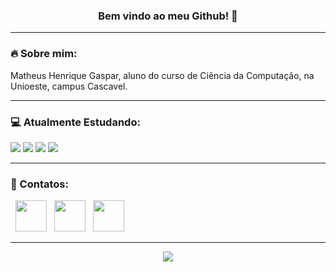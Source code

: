 <h3 align="center"> Bem vindo ao meu Github! 🧙 </h3>
<hr/>
<h3 align="left"> 🔥 Sobre mim: </h3>
Matheus Henrique Gaspar, aluno do curso de Ciência da Computação, na Unioeste, campus Cascavel.
<hr/>
<h3 align="left"> 💻 Atualmente Estudando: </h3>
<p align="left">
<img src="https://img.shields.io/badge/JavaScript-333333?style=for-the-badge&logo=javascript&logoColor=F7DF1E"/></a>
<img src="https://img.shields.io/badge/c%2B%2B-333333?style=for-the-badge&logo=c%2B%2B&logoColor=1E90FF"/></a>
<img src="https://img.shields.io/badge/GITHUB-333333?style=for-the-badge&logo=github&logoColor=FFFAFA"/></a>
<img src="https://img.shields.io/badge/bash-333333?style=for-the-badge&logo=gnuBash&logoColor=FFFAFA"/></a>
</p>
<hr/>
<h3 align="left"> 📲 Contatos: </h3>
<p align="left">
&nbsp; <a href="https://www.instagram.com/_pepo_64/" target="_blank" rel="noopener noreferrer"><img src="https://img.icons8.com/plasticine/100/000000/instagram-new.png" width="50" /></a>  
&nbsp; <a href="https://www.linkedin.com/in/matheus-henrique-gaspar/" target="_blank" rel="noopener noreferrer"><img src="https://img.icons8.com/plasticine/100/000000/linkedin.png" width="50" /></a>
&nbsp; <a href="mailto:mat13hg@gmail.com" target="_blank" rel="noopener noreferrer"><img src="https://img.icons8.com/plasticine/100/000000/gmail.png"  width="50" /></a>
</p>
<hr/>
<p align="center"><img src="https://i.pinimg.com/originals/f4/17/11/f4171116d0fbfc3dea515b352473aaec.png"/></a></p>
